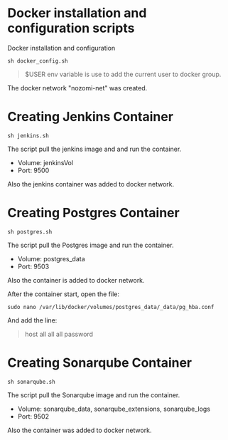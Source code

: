 # Docker installation and configuration scripts

Docker installation and configuration

    sh docker_config.sh

> $USER env variable is use to add the current user to docker group.

The docker network "nozomi-net" was created.

# Creating Jenkins Container

    sh jenkins.sh

The script pull the jenkins image and and run the container.

- Volume: jenkinsVol
- Port: 9500

Also the jenkins container was added to docker network.

# Creating Postgres Container

    sh postgres.sh

The script pull the Postgres image and run the container.

- Volume: postgres_data
- Port: 9503

Also the container is added to docker network.

After the container start, open the file:

    sudo nano /var/lib/docker/volumes/postgres_data/_data/pg_hba.conf
And add the line:
 >   host all all all password

 # Creating Sonarqube Container
    sh sonarqube.sh
The script pull the Sonarqube image and run the container.

- Volume: sonarqube_data, sonarqube_extensions, sonarqube_logs
- Port: 9502

Also the container was added to docker network.
